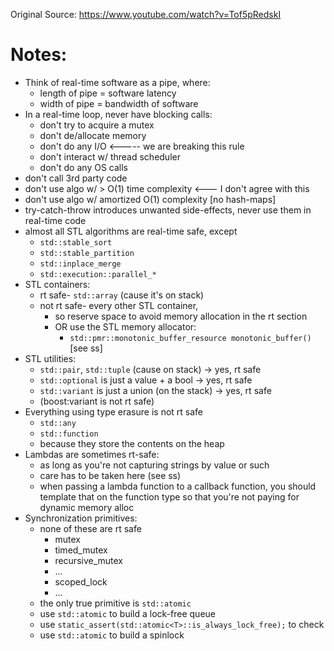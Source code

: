 Original Source: https://www.youtube.com/watch?v=Tof5pRedskI
# Notes:
- Think of real-time software as a pipe, where:
    - length of pipe = software latency
    - width of pipe = bandwidth of software
- In a real-time loop, never have blocking calls:
    - don't try to acquire a mutex
    - don't de/allocate memory
    - don't do any I/O <----- we are breaking this rule
    - don't interact w/ thread scheduler
    - don't do any OS calls
- don't call 3rd party code
- don't use algo w/ > O(1) time complexity <--- I don't agree with this
- don't use algo w/ amortized O(1) complexity [no hash-maps]
- try-catch-throw introduces unwanted side-effects, never use them in real-time code
- almost all STL algorithms are real-time safe, except
  - `std::stable_sort`
  - `std::stable_partition`
  - `std::inplace_merge`
  - `std::execution::parallel_*`
- STL containers:
  - rt safe- `std::array` (cause it's on stack)
  - not rt safe- every other STL container,
    - so reserve space to avoid memory allocation in the rt section
    - OR use the STL memory allocator:
      - `std::pmr::monotonic_buffer_resource monotonic_buffer()` [see ss]
- STL utilities:
    - `std::pair`, `std::tuple` (cause on stack) -> yes, rt safe
    - `std::optional` is just a value + a bool -> yes, rt safe
    - `std::variant` is just a union (on the stack) -> yes, rt safe
    - (boost:variant is not rt safe)
- Everything using type erasure is not rt safe
    - `std::any`
    - `std::function`
    - because they store the contents on the heap
- Lambdas are sometimes rt-safe:
    - as long as you're not capturing strings by value or such
    - care has to be taken here (see ss)
    - when passing a lambda function to a callback function, you should template that on the function type so that you're not paying for dynamic memory alloc
- Synchronization primitives:
    - none of these are rt safe
      - mutex
      - timed_mutex
      - recursive_mutex
      - ...
      - scoped_lock
      - ...
    - the only true primitive is `std::atomic`
    - use `std::atomic` to build a lock-free queue
    - use `static_assert(std::atomic<T>::is_always_lock_free);` to check
    - use `std::atomic` to build a spinlock
